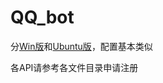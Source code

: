 # QQ_bot
 
分[Win版](https://github.com/kking315/QQ_bot/blob/main/QQ_bot(win).md)和[Ubuntu版](https://github.com/kking315/QQ_bot/blob/main/QQ_bot(Ubuntu).md)，配置基本类似

各API请参考各文件目录申请注册
